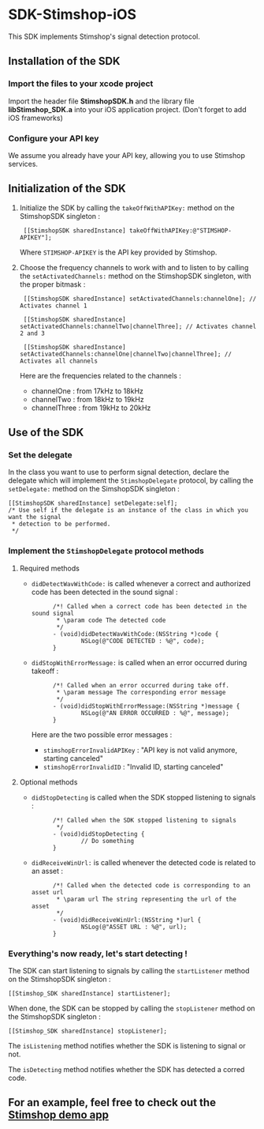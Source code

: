 # SDK-Stimshop-iOS

This SDK implements Stimshop's signal detection protocol.

## Installation of the SDK

### Import the files to your xcode project

Import the header file **StimshopSDK.h** and the library file **libStimshop_SDK.a** into your iOS application project.
(Don't forget to add iOS frameworks)

### Configure your API key

We assume you already have your API key, allowing you to use Stimshop services.

## Initialization of the SDK

1. Initialize the SDK by calling the `takeOffWithAPIKey:` method on the StimshopSDK singleton :

        [[StimshopSDK sharedInstance] takeOffWithAPIKey:@"STIMSHOP-APIKEY"];

    Where `STIMSHOP-APIKEY` is the API key provided by Stimshop.

2. Choose the frequency channels to work with and to listen to by calling the `setActivatedChannels:` method on the StimshopSDK singleton, with the proper bitmask :

        [[StimshopSDK sharedInstance] setActivatedChannels:channelOne]; // Activates channel 1

        [[StimshopSDK sharedInstance] setActivatedChannels:channelTwo|channelThree]; // Activates channel 2 and 3
    
        [[StimshopSDK sharedInstance] setActivatedChannels:channelOne|channelTwo|channelThree]; // Activates all channels

    Here are the frequencies related to the channels :
    + channelOne : from 17kHz to 18kHz
    + channelTwo : from 18kHz to 19kHz
    + channelThree : from 19kHz to 20kHz
    
## Use of the SDK

### Set the delegate

In the class you want to use to perform signal detection, declare the delegate which will implement the `StimshopDelegate` protocol, by calling the `setDelegate:` method on the SimshopSDK singleton :

    [[StimshopSDK sharedInstance] setDelegate:self]; 
    /* Use self if the delegate is an instance of the class in which you want the signal
     * detection to be performed.
     */

### Implement the `StimshopDelegate` protocol methods

1. Required methods 

    + `didDetectWavWithCode:` is called whenever a correct and authorized code has been detected in the sound signal :

                /*! Called when a correct code has been detected in the sound signal
                 * \param code The detected code
                 */
                - (void)didDetectWavWithCode:(NSString *)code {
                        NSLog(@"CODE DETECTED : %@", code);
                }

    + `didStopWithErrorMessage:` is called when an error occurred during takeoff :

                /*! Called when an error occurred during take off.
                 * \param message The corresponding error message
                 */
                - (void)didStopWithErrorMessage:(NSString *)message {
                        NSLog(@"AN ERROR OCCURRED : %@", message);
                }

        Here are the two possible error messages :
        + `stimshopErrorInvalidAPIKey` : "API key is not valid anymore, starting canceled"
        + `stimshopErrorInvalidID` : "Invalid ID, starting canceled"

2. Optional methods

    + `didStopDetecting` is called when the SDK stopped listening to signals :

                /*! Called when the SDK stopped listening to signals
                 */
                - (void)didStopDetecting {
                        // Do something
                }

    + `didReceiveWinUrl:` is called whenever the detected code is related to an asset :

                /*! Called when the detected code is corresponding to an asset url
                 * \param url The string representing the url of the asset
                 */
                - (void)didReceiveWinUrl:(NSString *)url {
                        NSLog(@"ASSET URL : %@", url);
                }

### Everything's now ready, let's start detecting !

The SDK can start listening to signals by calling the `startListener` method on the StimshopSDK singleton :

    [[Stimshop_SDK sharedInstance] startListener];

When done, the SDK can be stopped by calling the `stopListener` method on the StimshopSDK singleton :

    [[Stimshop_SDK sharedInstance] stopListener];

The `isListening` method notifies whether the SDK is listening to signal or not.

The `isDetecting` method notifies whether the SDK has detected a corred code.

## For an example, feel free to check out the [Stimshop demo app](https://github.com/STIMSHOP/SDK-demo-iOS)

